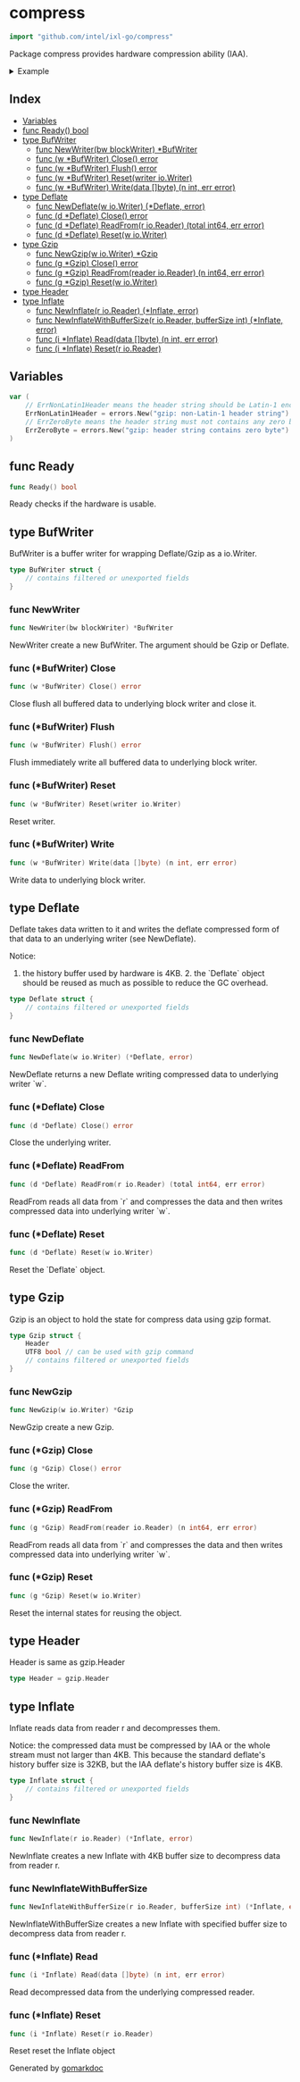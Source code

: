 <!-- Code generated by gomarkdoc. DO NOT EDIT -->

# compress

```go
import "github.com/intel/ixl-go/compress"
```

Package compress provides hardware compression ability \(IAA\).

<details><summary>Example</summary>
<p>

```go
package main

import (
	"bytes"
	"crypto/rand"
	"io"
	"log"

	"github.com/intel/ixl-go/compress"
)

func main() {
	input := make([]byte, 1024)
	rand.Read(input)
	var w io.WriteCloser
	d, err := compress.NewDeflate(bytes.NewBuffer(nil))
	if err != nil {
		// IAA devices not found
		log.Fatalln(err)
	}
	w = compress.NewWriter(d)
	w.Write(input)
	w.Close()
}
```

</p>
</details>

## Index

- [Variables](<#variables>)
- [func Ready() bool](<#func-ready>)
- [type BufWriter](<#type-bufwriter>)
  - [func NewWriter(bw blockWriter) *BufWriter](<#func-newwriter>)
  - [func (w *BufWriter) Close() error](<#func-bufwriter-close>)
  - [func (w *BufWriter) Flush() error](<#func-bufwriter-flush>)
  - [func (w *BufWriter) Reset(writer io.Writer)](<#func-bufwriter-reset>)
  - [func (w *BufWriter) Write(data []byte) (n int, err error)](<#func-bufwriter-write>)
- [type Deflate](<#type-deflate>)
  - [func NewDeflate(w io.Writer) (*Deflate, error)](<#func-newdeflate>)
  - [func (d *Deflate) Close() error](<#func-deflate-close>)
  - [func (d *Deflate) ReadFrom(r io.Reader) (total int64, err error)](<#func-deflate-readfrom>)
  - [func (d *Deflate) Reset(w io.Writer)](<#func-deflate-reset>)
- [type Gzip](<#type-gzip>)
  - [func NewGzip(w io.Writer) *Gzip](<#func-newgzip>)
  - [func (g *Gzip) Close() error](<#func-gzip-close>)
  - [func (g *Gzip) ReadFrom(reader io.Reader) (n int64, err error)](<#func-gzip-readfrom>)
  - [func (g *Gzip) Reset(w io.Writer)](<#func-gzip-reset>)
- [type Header](<#type-header>)
- [type Inflate](<#type-inflate>)
  - [func NewInflate(r io.Reader) (*Inflate, error)](<#func-newinflate>)
  - [func NewInflateWithBufferSize(r io.Reader, bufferSize int) (*Inflate, error)](<#func-newinflatewithbuffersize>)
  - [func (i *Inflate) Read(data []byte) (n int, err error)](<#func-inflate-read>)
  - [func (i *Inflate) Reset(r io.Reader)](<#func-inflate-reset>)


## Variables

```go
var (
    // ErrNonLatin1Header means the header string should be Latin-1 encoded.
    ErrNonLatin1Header = errors.New("gzip: non-Latin-1 header string")
    // ErrZeroByte means the header string must not contains any zero byte.
    ErrZeroByte = errors.New("gzip: header string contains zero byte")
)
```

## func Ready

```go
func Ready() bool
```

Ready checks if the hardware is usable.

## type BufWriter

BufWriter is a buffer writer for wrapping Deflate/Gzip as a io.Writer.

```go
type BufWriter struct {
    // contains filtered or unexported fields
}
```

### func NewWriter

```go
func NewWriter(bw blockWriter) *BufWriter
```

NewWriter create a new BufWriter. The argument should be Gzip or Deflate.

### func \(\*BufWriter\) Close

```go
func (w *BufWriter) Close() error
```

Close flush all buffered data to underlying block writer and close it.

### func \(\*BufWriter\) Flush

```go
func (w *BufWriter) Flush() error
```

Flush immediately write all buffered data to underlying block writer.

### func \(\*BufWriter\) Reset

```go
func (w *BufWriter) Reset(writer io.Writer)
```

Reset writer.

### func \(\*BufWriter\) Write

```go
func (w *BufWriter) Write(data []byte) (n int, err error)
```

Write data to underlying block writer.

## type Deflate

Deflate takes data written to it and writes the deflate compressed form of that data to an underlying writer \(see NewDeflate\).

Notice:

1. the history buffer used by hardware is 4KB. 2. the \`Deflate\` object should be reused as much as possible to reduce the GC overhead.

```go
type Deflate struct {
    // contains filtered or unexported fields
}
```

### func NewDeflate

```go
func NewDeflate(w io.Writer) (*Deflate, error)
```

NewDeflate returns a new Deflate writing compressed data to underlying writer \`w\`.

### func \(\*Deflate\) Close

```go
func (d *Deflate) Close() error
```

Close the underlying writer.

### func \(\*Deflate\) ReadFrom

```go
func (d *Deflate) ReadFrom(r io.Reader) (total int64, err error)
```

ReadFrom reads all data from \`r\` and compresses the data and then writes compressed data into underlying writer \`w\`.

### func \(\*Deflate\) Reset

```go
func (d *Deflate) Reset(w io.Writer)
```

Reset the \`Deflate\` object.

## type Gzip

Gzip is an object to hold the state for compress data using gzip format.

```go
type Gzip struct {
    Header
    UTF8 bool // can be used with gzip command
    // contains filtered or unexported fields
}
```

### func NewGzip

```go
func NewGzip(w io.Writer) *Gzip
```

NewGzip create a new Gzip.

### func \(\*Gzip\) Close

```go
func (g *Gzip) Close() error
```

Close the writer.

### func \(\*Gzip\) ReadFrom

```go
func (g *Gzip) ReadFrom(reader io.Reader) (n int64, err error)
```

ReadFrom reads all data from \`r\` and compresses the data and then writes compressed data into underlying writer \`w\`.

### func \(\*Gzip\) Reset

```go
func (g *Gzip) Reset(w io.Writer)
```

Reset the internal states for reusing the object.

## type Header

Header is same as gzip.Header

```go
type Header = gzip.Header
```

## type Inflate

Inflate reads data from reader r and decompresses them.

Notice: the compressed data must be compressed by IAA or the whole stream must not larger than 4KB. This because the standard deflate's history buffer size is 32KB, but the IAA deflate's history buffer size is 4KB.

```go
type Inflate struct {
    // contains filtered or unexported fields
}
```

### func NewInflate

```go
func NewInflate(r io.Reader) (*Inflate, error)
```

NewInflate creates a new Inflate with 4KB buffer size to decompress data from reader r.

### func NewInflateWithBufferSize

```go
func NewInflateWithBufferSize(r io.Reader, bufferSize int) (*Inflate, error)
```

NewInflateWithBufferSize creates a new Inflate with specified buffer size to decompress data from reader r.

### func \(\*Inflate\) Read

```go
func (i *Inflate) Read(data []byte) (n int, err error)
```

Read decompressed data from the underlying compressed reader.

### func \(\*Inflate\) Reset

```go
func (i *Inflate) Reset(r io.Reader)
```

Reset reset the Inflate object



Generated by [gomarkdoc](<https://github.com/princjef/gomarkdoc>)
